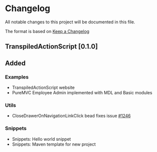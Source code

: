 # Changelog
All notable changes to this project will be documented in this file.

The format is based on [Keep a Changelog](http://keepachangelog.com/en/1.0.0/)

## TranspiledActionScript [0.1.0] 

## Added

### Examples
 * TranspiledActionScript website
 * PureMVC Employee Admin implemented with MDL and Basic modules
 
### Utils
 * CloseDrawerOnNavigationLinkClick bead fixes issue [#1246](https://github.com/google/material-design-lite/issues/1246)
 
### Snippets 
 * Snippets: Hello world snippet
 * Snippets: Maven template for new project
